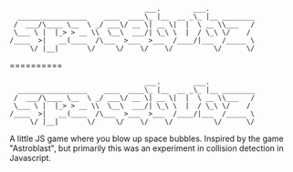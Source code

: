                                      ___.        ___.           
      _________________    ____  ____\_ |__  __ _\_ |__ ________
     /  ___/\____ \__  \ _/ ___\/ __ \| __ \|  |  \ __ \\___   /
     \___ \ |  |_> > __ \\  \__\  ___/| \_\ \  |  / \_\ \/    / 
    /____  >|   __(____  /\___  >___  >___  /____/|___  /_____ \
         \/ |__|       \/     \/    \/    \/          \/      \/
==========

                                     ___.        ___.           
      _________________    ____  ____\_ |__  __ _\_ |__ ________
     /  ___/\____ \__  \ _/ ___\/ __ \| __ \|  |  \ __ \\___   /
     \___ \ |  |_> > __ \\  \__\  ___/| \_\ \  |  / \_\ \/    / 
    /____  >|   __(____  /\___  >___  >___  /____/|___  /_____ \
         \/ |__|       \/     \/    \/    \/          \/      \/

A little JS game where you blow up space bubbles.  Inspired by the game "Astroblast", but primarily this was an experiment in collision detection in Javascript.
